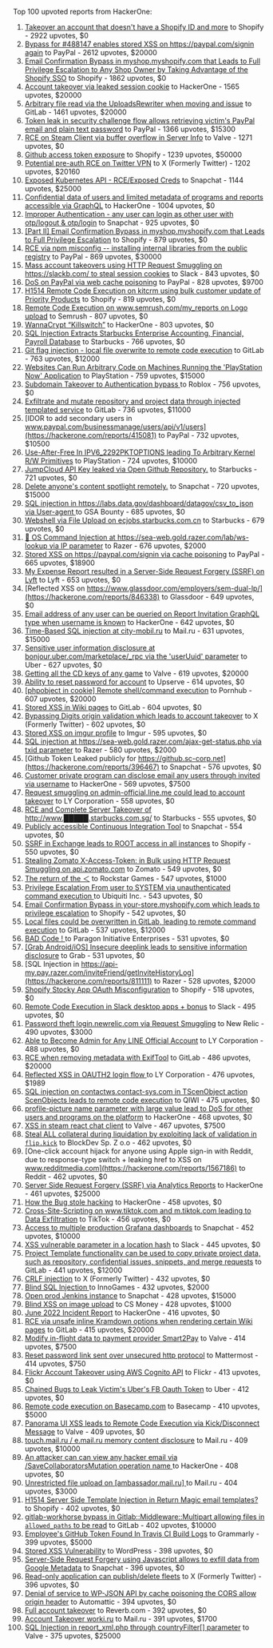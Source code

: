 Top 100 upvoted reports from HackerOne:

1. [Takeover an account that doesn't have a Shopify ID and more](https://hackerone.com/reports/867513) to Shopify - 2922 upvotes, $0
2. [Bypass for #488147 enables stored XSS on https://paypal.com/signin again](https://hackerone.com/reports/510152) to PayPal - 2612 upvotes, $20000
3. [Email Confirmation Bypass in myshop.myshopify.com that Leads to Full Privilege Escalation to Any Shop Owner by Taking Advantage of the Shopify SSO](https://hackerone.com/reports/791775) to Shopify - 1862 upvotes, $0
4. [Account takeover via leaked session cookie](https://hackerone.com/reports/745324) to HackerOne - 1565 upvotes, $20000
5. [Arbitrary file read via the UploadsRewriter when moving and issue](https://hackerone.com/reports/827052) to GitLab - 1461 upvotes, $20000
6. [Token leak in security challenge flow allows retrieving victim's PayPal email and plain text password](https://hackerone.com/reports/739737) to PayPal - 1366 upvotes, $15300
7. [RCE on Steam Client via buffer overflow in Server Info](https://hackerone.com/reports/470520) to Valve - 1271 upvotes, $0
8. [Github access token exposure](https://hackerone.com/reports/1087489) to Shopify - 1239 upvotes, $50000
9. [Potential pre-auth RCE on Twitter VPN](https://hackerone.com/reports/591295) to X (Formerly Twitter) - 1202 upvotes, $20160
10. [Exposed Kubernetes API - RCE/Exposed Creds](https://hackerone.com/reports/455645) to Snapchat - 1144 upvotes, $25000
11. [Confidential data of users and limited metadata of programs and reports accessible via GraphQL](https://hackerone.com/reports/489146) to HackerOne - 1004 upvotes, $0
12. [Improper Authentication - any user can login as other user with otp/logout & otp/login](https://hackerone.com/reports/921780) to Snapchat - 925 upvotes, $0
13. [[Part II] Email Confirmation Bypass in myshop.myshopify.com that Leads to Full Privilege Escalation](https://hackerone.com/reports/796808) to Shopify - 879 upvotes, $0
14. [RCE via npm misconfig -- installing internal libraries from the public registry](https://hackerone.com/reports/925585) to PayPal - 869 upvotes, $30000
15. [Mass account takeovers using HTTP Request Smuggling on https://slackb.com/ to steal session cookies](https://hackerone.com/reports/737140) to Slack - 843 upvotes, $0
16. [DoS on PayPal via web cache poisoning](https://hackerone.com/reports/622122) to PayPal - 828 upvotes, $9700
17. [H1514 Remote Code Execution on kitcrm using bulk customer update of Priority Products](https://hackerone.com/reports/422944) to Shopify - 819 upvotes, $0
18. [Remote Code Execution on www.semrush.com/my_reports on Logo upload](https://hackerone.com/reports/403417) to Semrush - 807 upvotes, $0
19. [WannaCrypt “Killswitch”](https://hackerone.com/reports/228648) to HackerOne - 803 upvotes, $0
20. [SQL Injection Extracts Starbucks Enterprise Accounting, Financial, Payroll Database](https://hackerone.com/reports/531051) to Starbucks - 766 upvotes, $0
21. [Git flag injection - local file overwrite to remote code execution](https://hackerone.com/reports/658013) to GitLab - 763 upvotes, $12000
22. [Websites Can Run Arbitrary Code on Machines Running the 'PlayStation Now' Application](https://hackerone.com/reports/873614) to PlayStation - 759 upvotes, $15000
23. [Subdomain Takeover to Authentication bypass ](https://hackerone.com/reports/335330) to Roblox - 756 upvotes, $0
24. [Exfiltrate and mutate repository and project data through injected templated service](https://hackerone.com/reports/446585) to GitLab - 736 upvotes, $11000
25. [IDOR to add secondary users in www.paypal.com/businessmanage/users/api/v1/users](https://hackerone.com/reports/415081) to PayPal - 732 upvotes, $10500
26. [Use-After-Free In IPV6_2292PKTOPTIONS leading To Arbitrary Kernel R/W Primitives](https://hackerone.com/reports/826026) to PlayStation - 724 upvotes, $10000
27. [JumpCloud API Key leaked via Open Github Repository.](https://hackerone.com/reports/716292) to Starbucks - 721 upvotes, $0
28. [Delete anyone's content spotlight remotely.](https://hackerone.com/reports/1819832) to Snapchat - 720 upvotes, $15000
29. [SQL injection in https://labs.data.gov/dashboard/datagov/csv_to_json via User-agent ](https://hackerone.com/reports/297478) to GSA Bounty - 685 upvotes, $0
30. [Webshell via File Upload on ecjobs.starbucks.com.cn](https://hackerone.com/reports/506646) to Starbucks - 679 upvotes, $0
31. [🐞 OS Command Injection at https://sea-web.gold.razer.com/lab/ws-lookup via IP parameter](https://hackerone.com/reports/821962) to Razer - 676 upvotes, $2000
32. [Stored XSS on https://paypal.com/signin via cache poisoning](https://hackerone.com/reports/488147) to PayPal - 665 upvotes, $18900
33. [My Expense Report resulted in a Server-Side Request Forgery (SSRF) on Lyft](https://hackerone.com/reports/885975) to Lyft - 653 upvotes, $0
34. [Reflected XSS on https://www.glassdoor.com/employers/sem-dual-lp/](https://hackerone.com/reports/846338) to Glassdoor - 649 upvotes, $0
35. [Email address of any user can be queried on Report Invitation GraphQL type when username is known](https://hackerone.com/reports/792927) to HackerOne - 642 upvotes, $0
36. [Time-Based SQL injection at city-mobil.ru](https://hackerone.com/reports/868436) to Mail.ru - 631 upvotes, $15000
37. [Sensitive user information disclosure at bonjour.uber.com/marketplace/_rpc via the 'userUuid' parameter](https://hackerone.com/reports/542340) to Uber - 627 upvotes, $0
38. [Getting all the CD keys of any game](https://hackerone.com/reports/391217) to Valve - 619 upvotes, $20000
39. [Ability to reset password for account](https://hackerone.com/reports/322985) to Upserve  - 614 upvotes, $0
40. [[phpobject in cookie] Remote shell/command execution](https://hackerone.com/reports/141956) to Pornhub - 607 upvotes, $20000
41. [Stored XSS in Wiki pages](https://hackerone.com/reports/526325) to GitLab - 604 upvotes, $0
42. [Bypassing Digits origin validation which leads to account takeover](https://hackerone.com/reports/129873) to X (Formerly Twitter) - 602 upvotes, $0
43. [Stored XSS on imgur profile](https://hackerone.com/reports/484434) to Imgur - 595 upvotes, $0
44. [SQL injection at https://sea-web.gold.razer.com/ajax-get-status.php via txid parameter](https://hackerone.com/reports/819738) to Razer - 580 upvotes, $2000
45. [Github Token Leaked publicly for https://github.sc-corp.net](https://hackerone.com/reports/396467) to Snapchat - 576 upvotes, $0
46. [Customer private program can disclose email any users through invited via username](https://hackerone.com/reports/807448) to HackerOne - 569 upvotes, $7500
47. [Request smuggling on admin-official.line.me could lead to account takeover](https://hackerone.com/reports/740037) to LY Corporation - 558 upvotes, $0
48. [RCE and Complete Server Takeover of http://www.█████.starbucks.com.sg/](https://hackerone.com/reports/502758) to Starbucks - 555 upvotes, $0
49. [Publicly accessible Continuous Integration Tool](https://hackerone.com/reports/313457) to Snapchat - 554 upvotes, $0
50. [SSRF in Exchange leads to ROOT access in all instances](https://hackerone.com/reports/341876) to Shopify - 550 upvotes, $0
51. [Stealing Zomato X-Access-Token: in Bulk using HTTP Request Smuggling on api.zomato.com](https://hackerone.com/reports/771666) to Zomato - 549 upvotes, $0
52. [The return of the ＜](https://hackerone.com/reports/639684) to Rockstar Games - 547 upvotes, $1000
53. [Privilege Escalation From user to SYSTEM via unauthenticated command execution ](https://hackerone.com/reports/544928) to Ubiquiti Inc. - 543 upvotes, $0
54. [Email Confirmation Bypass in your-store.myshopify.com which leads to privilege escalation](https://hackerone.com/reports/910300) to Shopify - 542 upvotes, $0
55. [Local files could be overwritten in GitLab, leading to remote command execution](https://hackerone.com/reports/587854) to GitLab - 537 upvotes, $12000
56. [BAD Code ! ](https://hackerone.com/reports/180074) to Paragon Initiative Enterprises - 531 upvotes, $0
57. [[Grab Android/iOS] Insecure deeplink leads to sensitive information disclosure](https://hackerone.com/reports/401793) to Grab - 531 upvotes, $0
58. [SQL Injection in https://api-my.pay.razer.com/inviteFriend/getInviteHistoryLog](https://hackerone.com/reports/811111) to Razer - 528 upvotes, $2000
59. [Shopify Stocky App OAuth Misconfiguration](https://hackerone.com/reports/740989) to Shopify - 518 upvotes, $0
60. [Remote Code Execution in Slack desktop apps + bonus](https://hackerone.com/reports/783877) to Slack - 495 upvotes, $0
61. [Password theft login.newrelic.com via Request Smuggling](https://hackerone.com/reports/498052) to New Relic - 490 upvotes, $3000
62. [Able to Become Admin for Any LINE Official Account](https://hackerone.com/reports/698579) to LY Corporation - 488 upvotes, $0
63. [RCE when removing metadata with ExifTool](https://hackerone.com/reports/1154542) to GitLab - 486 upvotes, $20000
64. [Reflected XSS in OAUTH2 login flow ](https://hackerone.com/reports/697099) to LY Corporation - 476 upvotes, $1989
65. [SQL injection on contactws.contact-sys.com in TScenObject action ScenObjects leads to remote code execution](https://hackerone.com/reports/816254) to QIWI - 475 upvotes, $0
66. [profile-picture name parameter with large value lead to DoS for other users and programs on the platform](https://hackerone.com/reports/764434) to HackerOne - 468 upvotes, $0
67. [XSS in steam react chat client](https://hackerone.com/reports/409850) to Valve - 467 upvotes, $7500
68. [Steal ALL collateral during liquidation by exploiting lack of validation in `flip.kick`](https://hackerone.com/reports/684092) to BlockDev Sp. Z o.o - 462 upvotes, $0
69. [One-click account hijack for anyone using Apple sign-in with Reddit, due to response-type switch + leaking href to XSS on www.redditmedia.com](https://hackerone.com/reports/1567186) to Reddit - 462 upvotes, $0
70. [Server Side Request Forgery (SSRF) via Analytics Reports](https://hackerone.com/reports/2262382) to HackerOne - 461 upvotes, $25000
71. [How the Bug stole hacking](https://hackerone.com/reports/762510) to HackerOne - 458 upvotes, $0
72. [Cross-Site-Scripting on www.tiktok.com and m.tiktok.com leading to Data Exfiltration](https://hackerone.com/reports/968082) to TikTok - 456 upvotes, $0
73. [Access to multiple production Grafana dashboards](https://hackerone.com/reports/663628) to Snapchat - 452 upvotes, $10000
74. [XSS vulnerable parameter in a location hash](https://hackerone.com/reports/146336) to Slack - 445 upvotes, $0
75. [Project Template functionality can be used to copy private project data, such as repository, confidential issues, snippets, and merge requests](https://hackerone.com/reports/689314) to GitLab - 441 upvotes, $12000
76. [CRLF injection](https://hackerone.com/reports/446271) to X (Formerly Twitter) - 432 upvotes, $0
77. [Blind SQL Injection ](https://hackerone.com/reports/758654) to InnoGames - 432 upvotes, $2000
78. [Open prod Jenkins instance](https://hackerone.com/reports/231460) to Snapchat - 428 upvotes, $15000
79. [Blind XSS on image upload](https://hackerone.com/reports/1010466) to CS Money - 428 upvotes, $1000
80. [June 2022 Incident Report](https://hackerone.com/reports/1622449) to HackerOne - 416 upvotes, $0
81. [RCE via unsafe inline Kramdown options when rendering certain Wiki pages](https://hackerone.com/reports/1125425) to GitLab - 415 upvotes, $20000
82. [Modify in-flight data to payment provider Smart2Pay](https://hackerone.com/reports/1295844) to Valve - 414 upvotes, $7500
83. [Reset password link sent over unsecured http protocol](https://hackerone.com/reports/1888915) to Mattermost - 414 upvotes, $750
84. [Flickr Account Takeover using AWS Cognito API](https://hackerone.com/reports/1342088) to Flickr - 413 upvotes, $0
85. [Chained Bugs to Leak Victim's Uber's FB Oauth Token](https://hackerone.com/reports/202781) to Uber - 412 upvotes, $0
86. [Remote code execution on Basecamp.com](https://hackerone.com/reports/365271) to Basecamp - 410 upvotes, $5000
87. [Panorama UI XSS leads to Remote Code Execution via Kick/Disconnect Message](https://hackerone.com/reports/631956) to Valve - 409 upvotes, $0
88. [touch.mail.ru / e.mail.ru memory content disclosure](https://hackerone.com/reports/513236) to Mail.ru - 409 upvotes, $10000
89. [An attacker can can view any hacker email via  /SaveCollaboratorsMutation operation name ](https://hackerone.com/reports/2032716) to HackerOne - 408 upvotes, $0
90. [Unrestricted file upload on [ambassador.mail.ru] ](https://hackerone.com/reports/854032) to Mail.ru - 404 upvotes, $3000
91. [H1514 Server Side Template Injection in Return Magic email templates?](https://hackerone.com/reports/423541) to Shopify - 402 upvotes, $0
92. [gitlab-workhorse bypass in Gitlab::Middleware::Multipart allowing files in `allowed_paths` to be read](https://hackerone.com/reports/850447) to GitLab - 402 upvotes, $10000
93. [Employee's GitHub Token Found In Travis CI Build Logs](https://hackerone.com/reports/496937) to Grammarly - 399 upvotes, $5000
94. [Stored XSS Vulnerability](https://hackerone.com/reports/643908) to WordPress - 398 upvotes, $0
95. [Server-Side Request Forgery using Javascript allows to exfill data from Google Metadata](https://hackerone.com/reports/530974) to Snapchat - 396 upvotes, $0
96. [Read-only application can publish/delete fleets](https://hackerone.com/reports/1032468) to X (Formerly Twitter) - 396 upvotes, $0
97. [Denial of service to WP-JSON API by cache poisoning the CORS allow origin header](https://hackerone.com/reports/591302) to Automattic - 394 upvotes, $0
98. [Full account takeover](https://hackerone.com/reports/314808) to Reverb.com - 392 upvotes, $0
99. [Account Takeover worki.ru](https://hackerone.com/reports/744662) to Mail.ru - 391 upvotes, $1700
100. [SQL Injection in report_xml.php through countryFilter[] parameter](https://hackerone.com/reports/383127) to Valve - 375 upvotes, $25000
